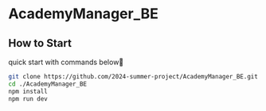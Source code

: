 # AcademyManager_BE

## How to Start

quick start with commands below🧡

```bash
git clone https://github.com/2024-summer-project/AcademyManager_BE.git
cd ./AcademyManager_BE
npm install
npm run dev
```
